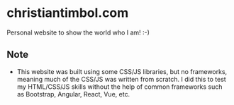 # christiantimbol.com

Personal website to show the world who I am! :-)

## Note

- This website was built using some CSS/JS libraries, but no frameworks, meaning much of the CSS/JS was written from scratch. I did this to test my HTML/CSS/JS skills without the help of common frameworks such as Bootstrap, Angular, React, Vue, etc.

